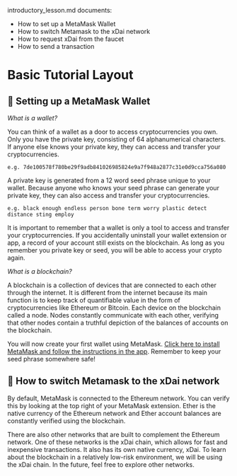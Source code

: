  introductory_lesson.md documents:

- How to set up a MetaMask Wallet
- How to switch Metamask to the xDai network
- How to request xDai from the faucet
- How to send a transaction

# Basic Tutorial Layout

## :fox_face: Setting up a MetaMask Wallet

*What is a wallet?*

You can think of a wallet as a door to access cryptocurrencies you own. Only you have the private key, consisting of 64 alphanumerical characters. If anyone else knows your private key, they can access and transfer your cryptocurrencies. 

`e.g. 7de100578f780be29f9adb841026985824e9a7f948a2877c31e0d9cca756a080`

A private key is generated from a 12 word seed phrase unique to your wallet. Because anyone who knows your seed phrase can generate your private key, they can also access and transfer your cryptocurrencies. 

`e.g. black enough endless person bone term worry plastic detect distance sting employ`

It is important to remember that a wallet is only a tool to access and transfer your cryptocurrencies. If you accidentally uninstall your wallet extension or app, a record of your account still exists on the blockchain. As long as you remember you private key or seed, you will be able to access your crypto again.

*What is a blockchain?*

A blockchain is a collection of devices that are connected to each other through the internet. It is different from the internet because its main function is to keep track of quantifiable value in the form of cryptocurrencies like Ethereum or Bitcoin. Each device on the blockchain called a node. Nodes constantly communicate with each other, verifying that other nodes contain a truthful depiction of the balances of accounts on the blockchain. 

You will now create your first wallet using MetaMask. [Click here to install MetaMask and follow the instructions in the app](https://metamask.io/download.html). Remember to keep your seed phrase somewhere safe!

## :satellite: How to switch Metamask to the xDai network

By default, MetaMask is connected to the Ethereum network. You can verify this by looking at the top right of your MetaMask extension. Ether is the native currency of the Ethereum network and Ether account balances are constantly verified using the blockchain. 

There are also other networks that are built to complement the Ethereum network. One of these networks is the xDai chain, which allows for fast and inexpensive transactions. It also has its own native currency, xDai. To learn about the blockchain in a relatively low-risk environment, we will be using the xDai chain. In the future, feel free to explore other networks. 
